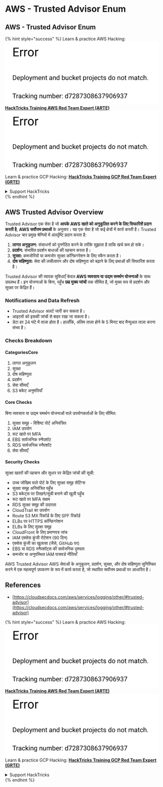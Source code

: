 # AWS - Trusted Advisor Enum

## AWS - Trusted Advisor Enum

{% hint style="success" %}
Learn & practice AWS Hacking:<img src="../../../../.gitbook/assets/image (1) (1).png" alt="" data-size="line">[**HackTricks Training AWS Red Team Expert (ARTE)**](https://training.hacktricks.xyz/courses/arte)<img src="../../../../.gitbook/assets/image (1) (1).png" alt="" data-size="line">\
Learn & practice GCP Hacking: <img src="../../../../.gitbook/assets/image (2).png" alt="" data-size="line">[**HackTricks Training GCP Red Team Expert (GRTE)**<img src="../../../../.gitbook/assets/image (2).png" alt="" data-size="line">](https://training.hacktricks.xyz/courses/grte)

<details>

<summary>Support HackTricks</summary>

* Check the [**subscription plans**](https://github.com/sponsors/carlospolop)!
* **Join the** 💬 [**Discord group**](https://discord.gg/hRep4RUj7f) or the [**telegram group**](https://t.me/peass) or **follow** us on **Twitter** 🐦 [**@hacktricks\_live**](https://twitter.com/hacktricks\_live)**.**
* **Share hacking tricks by submitting PRs to the** [**HackTricks**](https://github.com/carlospolop/hacktricks) and [**HackTricks Cloud**](https://github.com/carlospolop/hacktricks-cloud) github repos.

</details>
{% endhint %}

## AWS Trusted Advisor Overview

Trusted Advisor एक सेवा है जो **आपके AWS खाते को अनुकूलित करने के लिए सिफारिशें प्रदान करती है**, **AWS सर्वोत्तम प्रथाओं** के अनुसार। यह एक सेवा है जो कई क्षेत्रों में कार्य करती है। Trusted Advisor चार प्रमुख श्रेणियों में अंतर्दृष्टि प्रदान करता है:

1. **लागत अनुकूलन:** संसाधनों को पुनर्गठित करने के तरीके सुझाता है ताकि खर्च कम हो सके।
2. **प्रदर्शन:** संभावित प्रदर्शन बाधाओं की पहचान करता है।
3. **सुरक्षा:** कमजोरियों या कमजोर सुरक्षा कॉन्फ़िगरेशन के लिए स्कैन करता है।
4. **दोष सहिष्णुता:** सेवा की लचीलापन और दोष सहिष्णुता को बढ़ाने के लिए प्रथाओं की सिफारिश करता है।

Trusted Advisor की व्यापक सुविधाएँ केवल **AWS व्यवसाय या उद्यम समर्थन योजनाओं** के साथ उपलब्ध हैं। इन योजनाओं के बिना, पहुँच **छह मुख्य जांचों** तक सीमित है, जो मुख्य रूप से प्रदर्शन और सुरक्षा पर केंद्रित हैं।

### Notifications and Data Refresh

* Trusted Advisor अलर्ट जारी कर सकता है।
* आइटमों को इसकी जांचों से बाहर रखा जा सकता है।
* डेटा हर 24 घंटे में ताज़ा होता है। हालाँकि, अंतिम ताज़ा होने के 5 मिनट बाद मैन्युअल ताज़ा करना संभव है।

### **Checks Breakdown**

#### CategoriesCore

1. लागत अनुकूलन
2. सुरक्षा
3. दोष सहिष्णुता
4. प्रदर्शन
5. सेवा सीमाएँ
6. S3 बकेट अनुमतियाँ

#### Core Checks

बिना व्यवसाय या उद्यम समर्थन योजनाओं वाले उपयोगकर्ताओं के लिए सीमित:

1. सुरक्षा समूह - विशिष्ट पोर्ट अनियंत्रित
2. IAM उपयोग
3. रूट खाते पर MFA
4. EBS सार्वजनिक स्नैपशॉट
5. RDS सार्वजनिक स्नैपशॉट
6. सेवा सीमाएँ

#### Security Checks

सुरक्षा खतरों की पहचान और सुधार पर केंद्रित जांचों की सूची:

* उच्च जोखिम वाले पोर्ट के लिए सुरक्षा समूह सेटिंग्स
* सुरक्षा समूह अनियंत्रित पहुँच
* S3 बकेट्स पर लिखने/सूची बनाने की खुली पहुँच
* रूट खाते पर MFA सक्षम
* RDS सुरक्षा समूह की उदारता
* CloudTrail का उपयोग
* Route 53 MX रिकॉर्ड के लिए SPF रिकॉर्ड
* ELBs पर HTTPS कॉन्फ़िगरेशन
* ELBs के लिए सुरक्षा समूह
* CloudFront के लिए प्रमाणपत्र जांच
* IAM एक्सेस कुंजी रोटेशन (90 दिन)
* एक्सेस कुंजी का खुलासा (जैसे, GitHub पर)
* EBS या RDS स्नैपशॉट्स की सार्वजनिक दृश्यता
* कमजोर या अनुपस्थित IAM पासवर्ड नीतियाँ

AWS Trusted Advisor AWS सेवाओं के अनुकूलन, प्रदर्शन, सुरक्षा, और दोष सहिष्णुता सुनिश्चित करने में एक महत्वपूर्ण उपकरण के रूप में कार्य करता है, जो स्थापित सर्वोत्तम प्रथाओं पर आधारित है।

## **References**

* [https://cloudsecdocs.com/aws/services/logging/other/#trusted-advisor](https://cloudsecdocs.com/aws/services/logging/other/#trusted-advisor)

{% hint style="success" %}
Learn & practice AWS Hacking:<img src="../../../../.gitbook/assets/image (1) (1).png" alt="" data-size="line">[**HackTricks Training AWS Red Team Expert (ARTE)**](https://training.hacktricks.xyz/courses/arte)<img src="../../../../.gitbook/assets/image (1) (1).png" alt="" data-size="line">\
Learn & practice GCP Hacking: <img src="../../../../.gitbook/assets/image (2).png" alt="" data-size="line">[**HackTricks Training GCP Red Team Expert (GRTE)**<img src="../../../../.gitbook/assets/image (2).png" alt="" data-size="line">](https://training.hacktricks.xyz/courses/grte)

<details>

<summary>Support HackTricks</summary>

* Check the [**subscription plans**](https://github.com/sponsors/carlospolop)!
* **Join the** 💬 [**Discord group**](https://discord.gg/hRep4RUj7f) or the [**telegram group**](https://t.me/peass) or **follow** us on **Twitter** 🐦 [**@hacktricks\_live**](https://twitter.com/hacktricks\_live)**.**
* **Share hacking tricks by submitting PRs to the** [**HackTricks**](https://github.com/carlospolop/hacktricks) and [**HackTricks Cloud**](https://github.com/carlospolop/hacktricks-cloud) github repos.

</details>
{% endhint %}
